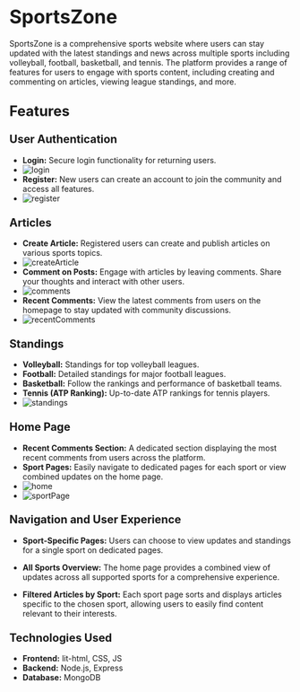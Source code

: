 # <span style="font-size:larger;">SportsZone</span>

SportsZone is a comprehensive sports website where users can stay updated with the latest standings and news across multiple sports including volleyball, football, basketball, and tennis. The platform provides a range of features for users to engage with sports content, including creating and commenting on articles, viewing league standings, and more.

## <span style="font-size:larger;">Features</span>

### <span style="font-size:larger;">User Authentication</span>
- **Login:** Secure login functionality for returning users.
- ![login](https://github.com/StefanDimitrov04/FilmForum-Project/assets/115184100/31b40a8c-9d9b-457a-9098-4345db82d413)
- **Register:** New users can create an account to join the community and access all features.
- ![register](https://github.com/StefanDimitrov04/FilmForum-Project/assets/115184100/172321e5-3b94-4af5-bf9c-054ecb512efa)

### <span style="font-size:larger;">Articles</span>
- **Create Article:** Registered users can create and publish articles on various sports topics.
- ![createArticle](https://github.com/StefanDimitrov04/FilmForum-Project/assets/115184100/75826c88-f270-4429-abb5-8b746f1ab40f)
- **Comment on Posts:** Engage with articles by leaving comments. Share your thoughts and interact with other users.
- ![comments](https://github.com/StefanDimitrov04/FilmForum-Project/assets/115184100/0368aa7d-78d6-4257-99c4-9ea1769681cc)
- **Recent Comments:** View the latest comments from users on the homepage to stay updated with community discussions.
- ![recentComments](https://github.com/StefanDimitrov04/FilmForum-Project/assets/115184100/af57920a-ff47-49a6-bb2b-47a6d11abad3)

### <span style="font-size:larger;">Standings</span>
- **Volleyball:** Standings for top volleyball leagues.
- **Football:** Detailed standings for major football leagues.
- **Basketball:** Follow the rankings and performance of basketball teams.
- **Tennis (ATP Ranking):** Up-to-date ATP rankings for tennis players.
- ![standings](https://github.com/StefanDimitrov04/FilmForum-Project/assets/115184100/d6c63ea4-0952-4971-8cc3-82e183af759f)

### <span style="font-size:larger;">Home Page</span>
- **Recent Comments Section:** A dedicated section displaying the most recent comments from users across the platform.
- **Sport Pages:** Easily navigate to dedicated pages for each sport or view combined updates on the home page.
- ![home](https://github.com/StefanDimitrov04/FilmForum-Project/assets/115184100/f53e07b2-5d52-4df6-9d88-166f8740e7da)
- ![sportPage](https://github.com/StefanDimitrov04/FilmForum-Project/assets/115184100/46573552-19aa-44b7-a92d-c7496129beb0)

### <span style="font-size:larger;">Navigation and User Experience</span>
- **Sport-Specific Pages:** Users can choose to view updates and standings for a single sport on dedicated pages.
- **All Sports Overview:** The home page provides a combined view of updates across all supported sports for a comprehensive experience.

- **Filtered Articles by Sport:** Each sport page sorts and displays articles specific to the chosen sport, allowing users to easily find content relevant to their interests.

### <span style="font-size:larger;">Technologies Used</span>
- **Frontend:** lit-html, CSS, JS
- **Backend:** Node.js, Express
- **Database:** MongoDB
